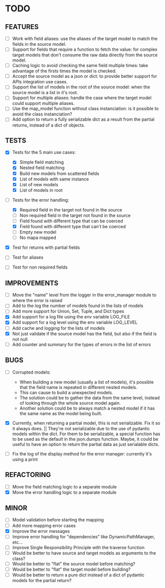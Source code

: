 # TODO

## FEATURES

- [ ] Work with field aliases: use the aliases of the target model to match the fields in the source model.
- [ ] Support for fields that require a function to fetch the value: for complex target models that don't consume the raw data directly from the source model.
- [ ] Caching logic to avoid checking the same field multiple times: take advantage of the firsts times the model is checked.
- [ ] Accept the source model as a json or dict: to provide better support for APIs integration use cases.
- [ ] Support the list of models in the root of the source model: when the source model is a list in it's root.
- [ ] Support for multiple aliases: handle the case where the target model could support multiple aliases.
- [ ] Use the map_model function without class instanciation: is it possible to avoid the class instanciation?
- [ ] Add option to return a fully serializable dict as a result from the partial returns, instead of a dict of objects.

## TESTS

- [x] Tests for the 5 main use cases:

  - [x] Simple field matching
  - [x] Nested field matching
  - [x] Build new models from scattered fields
  - [x] List of models with same instance
  - [x] List of new models
  - [x] List of models in root

- [ ] Tests for the error handling:

  - [x] Required field in the target not found in the source
  - [ ] Non required field in the target not found in the source
  - [ ] Field found with different type that can be coerced
  - [x] Field found with different type that can't be coerced
  - [ ] Empty new model
  - [ ] No mapa mapped

- [x] Test for returns with partial fields
- [ ] Test for aliases
- [ ] Test for non required fields

## IMPROVEMENTS

- [ ] Move the "name" level from the logger in the error_manager module to where the error is raised
- [ ] Add to the log the number of models found in the lists of models
- [ ] Add more support for Union, Set, Tuple, and Dict types
- [x] Add support for a log file using the env variable LOG_FILE
- [x] Add support for a log level using the env variable LOG_LEVEL
- [ ] Add cache and logging for the lists of models
- [x] Not just validate if the source model has the field, but also if the field is not null
- [ ] Add counter and summary for the types of errors in the list of errors

## BUGS

- [ ] Corrupted models:

  - When building a new model (usually a list of models), it's possible that the field name is repeated in different nested models.
  - This can cause to build a unexpected models.
  - The solution could be to gather the data from the same level, instead of looking through the whole source model again.
  - Another solution could be to always match a nested model if it has the same name as the model being built.

- [x] Currently, when returning a partial model, this is not serializable. Fix it so it always does. || They're not serializable due to the use of pydantic models within the dict. For them to be serializable, a special function has to be used as the default in the json.dumps function. Maybe, it could be useful to have an option to return the partial data as just serialable dicts.
- [ ] Fix the log of the display method for the error manager: currently it's using a print

## REFACTORING

- [ ] Move the field matching logic to a separate module
- [x] Move the error handling logic to a separate module

## MINOR

- [ ] Model validation before starting the mapping
- [ ] Add more mapping error cases
- [x] Improve the error messages
- [ ] Improve error handling for "dependencies" like DynamicPathManager, etc...
- [ ] Improve Single Responsibility Principle with the traverse function
- [ ] Would be better to have source and target models as arguments to the class?
- [ ] Would be better to "flat" the source model before matching?
- [ ] Would be better to "flat" the target model before building?
- [ ] Would be better to return a pure dict instead of a dict of pydantic models for the partial return?
